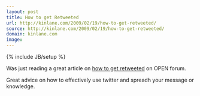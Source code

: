 ```yaml
---
layout: post
title: How to get Retweeted
url: http://kinlane.com/2009/02/19/how-to-get-retweeted/
source: http://kinlane.com/2009/02/19/how-to-get-retweeted/
domain: kinlane.com
image: 
---
```

{% include JB/setup %}<p>Was just reading a great article on <a href="http://blogs.openforum.com/2009/02/18/how-to-get-retweeted/">how to get retweeted</a> on OPEN forum.<p></p>
Great advice on how to effectively use twitter and spreadh your message or knowledge.</p>
